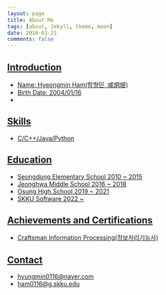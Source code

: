 ```yaml
---
layout: page
title: About Me
tags: [about, Jekyll, theme, moon]
date: 2016-03-21
comments: false
---
```

    
<center><a href="http://saldug.github.io"></center>

## Introduction
* Name: Hyeongmin Ham(함형민, 咸炯珉)
* Birth Date: 2004/01/16
* 

## Skills
* C/C++/Java/Python

## Education
* Seongdong Elementary School 2010 ~ 2015
* Jeonghwa Middle School 2016 ~ 2018
* Osung High School 2019 ~ 2021
* SKKU Software 2022 ~

## Achievements and Certifications
* Craftsman Information Processing(정보처리기능사)

## Contact
* hyungmin0116@naver.com
* ham0116@g.skku.edu

